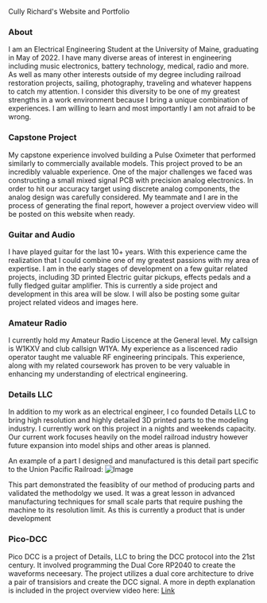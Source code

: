 Cully Richard's Website and Portfolio

### About

I am an Electrical Engineering Student at the University of Maine, graduating in May of 2022. I have many diverse areas of interest in engineering including music electronics, battery technology, medical, radio and more. As well as many other interests outside of my degree including railroad restoration projects, sailing, photography, traveling and whatever happens to catch my attention. I consider this diversity to be one of my greatest strengths in a work environment because I bring a unique combination of experiences. I am willing to learn and most importantly I am not afraid to be wrong. 

### Capstone Project

My capstone experience involved building a Pulse Oximeter that performed similarly to commercially available models. This project proved to be an incredibly valuable experience. One of the major challenges we faced was constructing a small mixed signal PCB with precision analog electronics. In order to hit our accuracy target using discrete analog components, the analog design was carefully considered. My teammate and I are in the process of generating the final report, however a project overview video will be posted on this website when ready. 

### Guitar and Audio

I have played guitar for the last 10+ years. With this experience came the realization that I could combine one of my greatest passions with my area of expertise. I am in the early stages of development on a few guitar related projects, including 3D printed Electric guitar pickups, effects pedals and a fully fledged guitar amplifier. This is currently a side project and development in this area will be slow. I will also be posting some guitar project related videos and images here.


### Amateur Radio

I currently hold my Amateur Radio Liscence at the General level. My callsign is W1KXV and club callsign W1YA. My experience as a liscenced radio operator taught me valuable RF engineering principals. This experience, along with my related coursework has proven to be very valuable in enhancing my understanding of electrical engineering. 

### Details LLC

In addition to my work as an electrical engineer, I co founded Details LLC to bring high resolution and highly detailed 3D printed parts to the modeling industry. I currently work on this project in a nights and weekends capacity. Our current work focuses heavily on the model railroad industry however future expansion into model ships and other areas is planned.

An example of a part I designed and manufactured is this detail part specific to the Union Pacific Railroad: 
   ![Image](src)
  
This part demonstrated the feasiblity of our method of producing parts and validated the methodolgy we used. It was a great lesson in advanced manufacturing techniques for small scale parts that require pushing the machine to its resolution limit. As this is currently a product that is under development 
   
   
### Pico-DCC

Pico DCC is a project of Details, LLC to bring the DCC protocol into the 21st century. It involved programming the Dual Core RP2040 to create the waveforms neceesary. The project utilizes a dual core architecture to drive a pair of transisiors and create the DCC signal. A more in depth explanation is included in the project overview video here: 
[Link](src)



